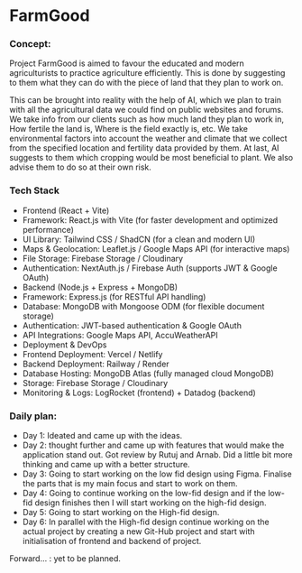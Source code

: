 # FarmGood

### Concept:

Project FarmGood is aimed to favour the educated and modern agriculturists to practice agriculture efficiently. This is done by suggesting to them what they can do with the piece of land that they plan to work on.

This can be brought into reality with the help of AI, which we plan to train with all the agricultural data we could find on public websites and forums. We take info from our clients such as how much land they plan to work in, How fertile the land is, Where is the field exactly is, etc. We take environmental factors into account the weather and climate that we collect from the specified location and fertility data provided by them. At last, AI suggests to them which cropping would be most beneficial to plant. We also advise them to do so at their own risk.

### Tech Stack
- Frontend (React + Vite)
- Framework: React.js with Vite (for faster development and optimized performance)
- UI Library: Tailwind CSS / ShadCN (for a clean and modern UI)
- Maps & Geolocation: Leaflet.js / Google Maps API (for interactive maps)
- File Storage: Firebase Storage / Cloudinary 
- Authentication: NextAuth.js / Firebase Auth (supports JWT & Google OAuth)
- Backend (Node.js + Express + MongoDB)
- Framework: Express.js (for RESTful API handling)
- Database: MongoDB with Mongoose ODM (for flexible document storage)
- Authentication: JWT-based authentication & Google OAuth
- API Integrations: Google Maps API, AccuWeatherAPI
- Deployment & DevOps
- Frontend Deployment: Vercel / Netlify
- Backend Deployment: Railway / Render 
- Database Hosting: MongoDB Atlas (fully managed cloud MongoDB)
- Storage: Firebase Storage / Cloudinary 
- Monitoring & Logs: LogRocket (frontend) + Datadog (backend)

### Daily plan:
- Day 1: Ideated and came up with the ideas.
- Day 2: thought further and came up with features that would make the application stand out. Got review by Rutuj and Arnab. Did a little bit more thinking and came up with a better structure.
- Day 3: Going to start working on the low fid design using Figma. Finalise the parts that is my main focus and start to work on them.
- Day 4: Going to continue working on the low-fid design and if the low-fid design finishes then I will start working on the high-fid design.
- Day 5: Going to start working on the High-fid design.
- Day 6: In parallel with the High-fid design continue working on the actual project by creating a new Git-Hub project and start with initialisation of frontend and backend of project.

Forward… : yet to be planned.